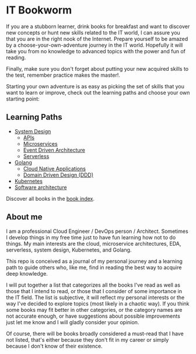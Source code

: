 # IT Bookworm

If you are a stubborn learner, drink books for breakfast and want to discover new concepts or hunt new skills related to the IT world, I can assure you that you are in the right nook of the Internet.
Prepare yourself to be amazed by a choose-your-own-adventure journey in the IT world. Hopefully it will take you from no knowledge to advanced topics with the power and fun of reading.

Finally, make sure you don't forget about putting your new acquired skills to the test, remember practice makes the master!.

Starting your own adventure is as easy as picking the set of skills that you want to learn or improve, check out the learning paths and choose your own starting point:

## Learning Paths

- [System Design](./paths/system-design.md)
  - [APIs](./paths/apis.md)
  - [Microservices](./paths/microservices.md)
  - [Event Driven Architecture](./paths/eda.md)
  - [Serverless](./paths/serverless.md)
- [Golang](./paths/golang.md)
  - [Cloud Native Applications](./paths/golang.md#cloud-native-applications)
  - [Domain Driven Design (DDD)](./paths/golang.md#domain-driven-design)
- [Kubernetes](./paths/kubernetes.md)
- [Software architecture](./paths/software-architecture.md)

Discover all books in the [book index](./book-index.md).

## About me

I am a professional Cloud Engineer / DevOps person / Architect. Sometimes I develop things in my free time just to have fun learning how not to do things. My main interests are the cloud, microservice architectures, EDA, serverless, system design, Kubernetes, and Golang.

This repo is conceived as a journal of my personal journey and a learning path to guide others who, like me, find in reading the best way to acquire deep knowledge.

I will put together a list that categorizes all the books I've read as well as those that I intend to read, or those that I consider of some importance in the IT field. The list is subjective, it will reflect my personal interests or the way I've decided to explore topics (most likely in a chaotic way). If you think some books may fit better in other categories, or the category names are not accurate enough, or have suggestions about possible improvements just let me know and I will gladly consider your opinion. 

Of course, there will be books broadly considered a must-read that I have not listed, that's either because they don't fit in my career or simply because I don't know of their existence.
